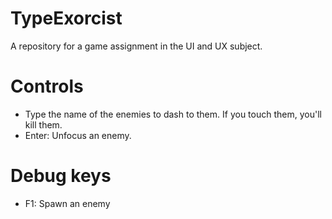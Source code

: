 # TypeExorcist
A repository for a game assignment in the UI and UX subject.

# Controls
- Type the name of the enemies to dash to them. If you touch them, you'll kill them.
- Enter: Unfocus an enemy.

# Debug keys
- F1: Spawn an enemy